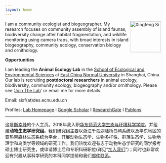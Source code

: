 ```yaml
---
layout: home
---
```


<p><img src="http://sixf.org/files/images/avatar.jpg" width="100" title="Xingfeng Si" align="right" /></p>

I am a community ecologist and biogeographer. My research focuses on community assembly of island faunas, biodiversity change after habitat fragmentation, and wildlife monitoring using camera traps, with broad interests in island biogeography, community ecology, conservation biology and ornithology.

**Opportunities**

I am leading the **Animal Ecology Lab** in the [School of Ecological and Environmental Sciences](http://www.sees.ecnu.edu.cn) at [East China Normal University](http://www.ecnu.edu.cn) in Shanghai, China. Our lab is recruiting **postdoctoral researchers** in animal ecology, biodiversity, community ecology, biogeography and/or ornithology. Please see '[Join The Lab](http://sixf.org/en/join/)' or email me for more details.

Email: sixf(at)des.ecnu.edu.cn

Profiles: [Lab Homepage](https://faculty.ecnu.edu.cn/s/3971/main.jspy) I [Google Scholar](https://scholar.google.com/citations?user=wI1qfPsAAAAJ&hl=en) I [ResearchGate](https://www.researchgate.net/profile/Xingfeng_Si) I [Publons](https://publons.com/author/1198034/xingfeng-si#profile)

---

这是[斯幸峰](http://sixf.org/cn/research/)的个人主页。2018年我入职[华东师范大学](http://www.ecnu.edu.cn)[生态与环境科学学院](http://www.sees.ecnu.edu.cn)，并组建**动物生态学研究组**。我们研究组主要以浙江千岛湖陆桥岛屿系统以及华东地区的亚热带森林生态系统为平台，开展动物生态学、生物多样性、群落生态学、生物地理学和鸟类学等领域的研究工作。我们热忱欢迎有志于动物生态学研究的同学报考硕士博士研究生，或申请博士后和专职科研职位(详见“[加入我们](http://sixf.org/cn/join/)”)；同时也非常欢迎有兴趣从事科学研究的本科同学提前和我们[邮件联系](mailto:sixf@des.ecnu.edu.cn)。